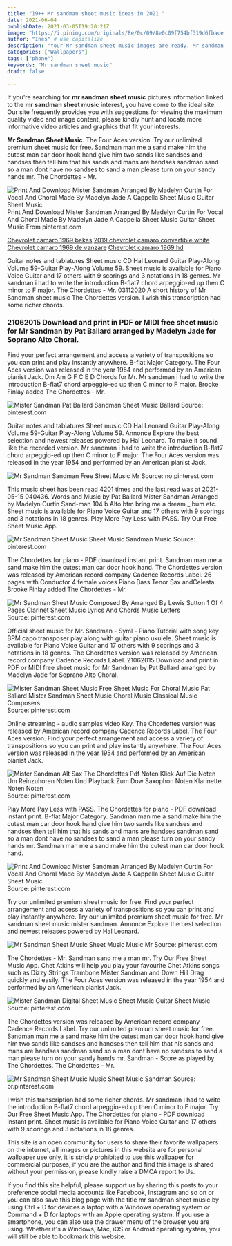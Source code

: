```yaml
---
title: "19++ Mr sandman sheet music ideas in 2021 "
date: 2021-06-04
publishDate: 2021-03-05T19:20:21Z
image: "https://i.pinimg.com/originals/8e/0c/09/8e0c09f754bf319d6fbaceff4f4162ce.jpg"
author: "Ines" # use capitalize
description: "Your Mr sandman sheet music images are ready. Mr sandman sheet music are a topic that is being searched for and liked by netizens now. You can Find and Download the Mr sandman sheet music files here. Find and Download all free photos and vectors."
categories: ["Wallpapers"]
tags: ["phone"]
keywords: "Mr sandman sheet music"
draft: false

---
```


If you're searching for **mr sandman sheet music** pictures information linked to the **mr sandman sheet music** interest, you have come to the ideal  site.  Our site frequently  provides you with  suggestions  for viewing  the maximum  quality video and image  content, please kindly hunt and locate more informative video articles and graphics  that fit your interests.

**Mr Sandman Sheet Music**. The Four Aces version. Try our unlimited premium sheet music for free. Sandman man me a sand make him the cutest man car door hook hand give him two sands like sandses and handses then tell him that his sands and mans are handses sandman sand so a man dont have no sandses to sand a man please turn on your sandy hands mr. The Chordettes - Mr.

![Print And Download Mister Sandman Arranged By Madelyn Curtin For Vocal And Choral Made By Madelyn Jade A Cappella Sheet Music Guitar Sheet Music](https://i.pinimg.com/originals/fa/37/2e/fa372e8e68d76aa8338414d71e8c21b5.png "Print And Download Mister Sandman Arranged By Madelyn Curtin For Vocal And Choral Made By Madelyn Jade A Cappella Sheet Music Guitar Sheet Music")
Print And Download Mister Sandman Arranged By Madelyn Curtin For Vocal And Choral Made By Madelyn Jade A Cappella Sheet Music Guitar Sheet Music From pinterest.com

[Chevrolet camaro 1969 bekas](/chevrolet-camaro-1969-bekas/)
[2019 chevrolet camaro convertible white](/2019-chevrolet-camaro-convertible-white/)
[Chevrolet camaro 1969 de vanzare](/chevrolet-camaro-1969-de-vanzare/)
[Chevrolet camaro 1969 hd](/chevrolet-camaro-1969-hd/)

Guitar notes and tablatures Sheet music CD Hal Leonard Guitar Play-Along Volume 59-Guitar Play-Along Volume 59. Sheet music is available for Piano Voice Guitar and 17 others with 9 scorings and 3 notations in 18 genres. Mr sandman i had to write the introduction B-flat7 chord arpeggio-ed up then C minor to F major. The Chordettes - Mr. 03112020 A short history of Mr Sandman sheet music The Chordettes version. I wish this transcription had some richer chords.

### 21062015 Download and print in PDF or MIDI free sheet music for Mr Sandman by Pat Ballard arranged by Madelyn Jade for Soprano Alto Choral.

Find your perfect arrangement and access a variety of transpositions so you can print and play instantly anywhere. B-flat Major Category. The Four Aces version was released in the year 1954 and performed by an American pianist Jack. Dm Am G F C E D Chords for Mr. Mr sandman i had to write the introduction B-flat7 chord arpeggio-ed up then C minor to F major. Brooke Finlay added The Chordettes - Mr.


![Mister Sandman Pat Ballard Sandman Sheet Music Ballard](https://i.pinimg.com/originals/af/55/a5/af55a597ed4122f560434c7ba22875e4.png "Mister Sandman Pat Ballard Sandman Sheet Music Ballard")
Source: pinterest.com

Guitar notes and tablatures Sheet music CD Hal Leonard Guitar Play-Along Volume 59-Guitar Play-Along Volume 59. Annonce Explore the best selection and newest releases powered by Hal Leonard. To make it sound like the recorded version. Mr sandman i had to write the introduction B-flat7 chord arpeggio-ed up then C minor to F major. The Four Aces version was released in the year 1954 and performed by an American pianist Jack.

![Mr Sandman Sandman Free Sheet Music Mr](https://i.pinimg.com/474x/99/d8/92/99d89276acdbc3a4d31137ca43819abf.jpg "Mr Sandman Sandman Free Sheet Music Mr")
Source: no.pinterest.com

This music sheet has been read 4201 times and the last read was at 2021-05-15 040436. Words and Music by Pat Ballard Mister Sandman Arranged by Madelyn Curtin Sand-man 104 b Alto btm bring me a dream _ bum etc. Sheet music is available for Piano Voice Guitar and 17 others with 9 scorings and 3 notations in 18 genres. Play More Pay Less with PASS. Try Our Free Sheet Music App.

![Mr Sandman Sheet Music Sheet Music Sandman Music](https://i.pinimg.com/564x/8b/8d/59/8b8d5911bf936cdb31cb971592042132--ukulele-sheet-music.jpg "Mr Sandman Sheet Music Sheet Music Sandman Music")
Source: pinterest.com

The Chordettes for piano - PDF download instant print. Sandman man me a sand make him the cutest man car door hook hand. The Chordettes version was released by American record company Cadence Records Label. 26 pages with Conductor 4 female voices Piano Bass Tenor Sax andCelesta. Brooke Finlay added The Chordettes - Mr.

![Mr Sandman Sheet Music Composed By Arranged By Lewis Sutton 1 Of 4 Pages Clarinet Sheet Music Lyrics And Chords Music Letters](https://i.pinimg.com/originals/64/52/7c/64527cfd62033baba0689aef87da1032.png "Mr Sandman Sheet Music Composed By Arranged By Lewis Sutton 1 Of 4 Pages Clarinet Sheet Music Lyrics And Chords Music Letters")
Source: pinterest.com

Official sheet music for Mr. Sandman - Syml - Piano Tutorial with song key BPM capo transposer play along with guitar piano ukulele. Sheet music is available for Piano Voice Guitar and 17 others with 9 scorings and 3 notations in 18 genres. The Chordettes version was released by American record company Cadence Records Label. 21062015 Download and print in PDF or MIDI free sheet music for Mr Sandman by Pat Ballard arranged by Madelyn Jade for Soprano Alto Choral.

![Mister Sandman Sheet Music Free Sheet Music For Choral Music Pat Ballard Mister Sandman Sheet Music Choral Music Classical Music Composers](https://i.pinimg.com/originals/17/36/40/173640d192582e6257c990999c227c65.jpg "Mister Sandman Sheet Music Free Sheet Music For Choral Music Pat Ballard Mister Sandman Sheet Music Choral Music Classical Music Composers")
Source: pinterest.com

Online streaming - audio samples video Key. The Chordettes version was released by American record company Cadence Records Label. The Four Aces version. Find your perfect arrangement and access a variety of transpositions so you can print and play instantly anywhere. The Four Aces version was released in the year 1954 and performed by an American pianist Jack.

![Mister Sandman Alt Sax The Chordettes Pdf Noten Klick Auf Die Noten Um Reinzuhoren Noten Und Playback Zum Dow Saxophon Noten Klarinette Noten Noten](https://i.pinimg.com/originals/7a/13/1f/7a131fb622e0ffe8c7f85ca7b079757c.png "Mister Sandman Alt Sax The Chordettes Pdf Noten Klick Auf Die Noten Um Reinzuhoren Noten Und Playback Zum Dow Saxophon Noten Klarinette Noten Noten")
Source: pinterest.com

Play More Pay Less with PASS. The Chordettes for piano - PDF download instant print. B-flat Major Category. Sandman man me a sand make him the cutest man car door hook hand give him two sands like sandses and handses then tell him that his sands and mans are handses sandman sand so a man dont have no sandses to sand a man please turn on your sandy hands mr. Sandman man me a sand make him the cutest man car door hook hand.

![Print And Download Mister Sandman Arranged By Madelyn Curtin For Vocal And Choral Made By Madelyn Jade A Cappella Sheet Music Guitar Sheet Music](https://i.pinimg.com/originals/fa/37/2e/fa372e8e68d76aa8338414d71e8c21b5.png "Print And Download Mister Sandman Arranged By Madelyn Curtin For Vocal And Choral Made By Madelyn Jade A Cappella Sheet Music Guitar Sheet Music")
Source: pinterest.com

Try our unlimited premium sheet music for free. Find your perfect arrangement and access a variety of transpositions so you can print and play instantly anywhere. Try our unlimited premium sheet music for free. Mr sandman sheet music mister sandman. Annonce Explore the best selection and newest releases powered by Hal Leonard.

![Mr Sandman Sheet Music Sheet Music Music Mr](https://i.pinimg.com/originals/71/3b/5c/713b5c2b0d9fd0fa6101ec89b389b030.jpg "Mr Sandman Sheet Music Sheet Music Music Mr")
Source: pinterest.com

The Chordettes - Mr. Sandman sand me a man mr. Try Our Free Sheet Music App. Chet Atkins will help you play your favourite Chet Atkins songs such as Dizzy Strings Trambone Mister Sandman and Down Hill Drag quickly and easily. The Four Aces version was released in the year 1954 and performed by an American pianist Jack.

![Mister Sandman Digital Sheet Music Sheet Music Guitar Sheet Music](https://i.pinimg.com/originals/55/b1/35/55b13507a8d63c2ff44bba6577ce4e5a.png "Mister Sandman Digital Sheet Music Sheet Music Guitar Sheet Music")
Source: pinterest.com

The Chordettes version was released by American record company Cadence Records Label. Try our unlimited premium sheet music for free. Sandman man me a sand make him the cutest man car door hook hand give him two sands like sandses and handses then tell him that his sands and mans are handses sandman sand so a man dont have no sandses to sand a man please turn on your sandy hands mr. Sandman - Score as played by The Chordettes. The Chordettes - Mr.

![Mr Sandman Sheet Music Music Sheet Music Sandman](https://i.pinimg.com/originals/8e/0c/09/8e0c09f754bf319d6fbaceff4f4162ce.jpg "Mr Sandman Sheet Music Music Sheet Music Sandman")
Source: br.pinterest.com

I wish this transcription had some richer chords. Mr sandman i had to write the introduction B-flat7 chord arpeggio-ed up then C minor to F major. Try Our Free Sheet Music App. The Chordettes for piano - PDF download instant print. Sheet music is available for Piano Voice Guitar and 17 others with 9 scorings and 3 notations in 18 genres.

This site is an open community for users to share their favorite wallpapers on the internet, all images or pictures in this website are for personal wallpaper use only, it is stricly prohibited to use this wallpaper for commercial purposes, if you are the author and find this image is shared without your permission, please kindly raise a DMCA report to Us.

If you find this site helpful, please support us by sharing this posts to your preference social media accounts like Facebook, Instagram and so on or you can also save this blog page with the title mr sandman sheet music by using Ctrl + D for devices a laptop with a Windows operating system or Command + D for laptops with an Apple operating system. If you use a smartphone, you can also use the drawer menu of the browser you are using. Whether it's a Windows, Mac, iOS or Android operating system, you will still be able to bookmark this website.
